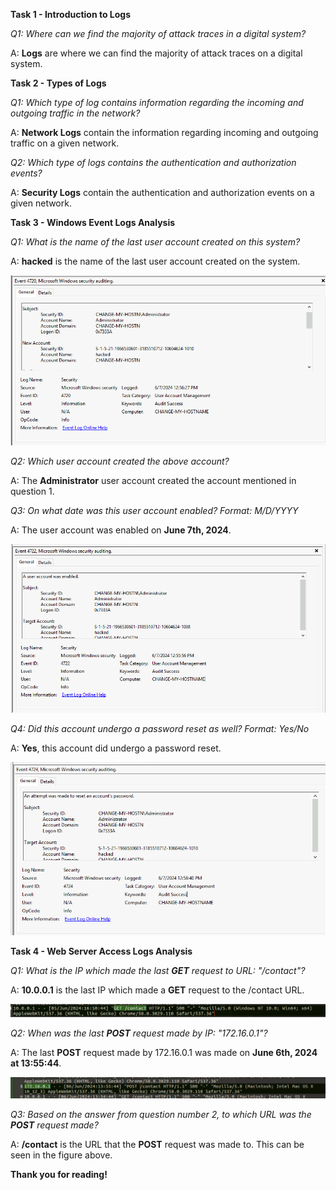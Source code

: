 **Task 1 - Introduction to Logs**

*Q1: Where can we find the majority of attack traces in a digital system?*

A: **Logs** are where we can find the majority of attack traces on a digital system.

**Task 2 - Types of Logs**

*Q1: Which type of log contains information regarding the incoming and outgoing traffic in the network?*

A: **Network Logs** contain the information regarding incoming and outgoing traffic on a given network.

*Q2: Which type of logs contains the authentication and authorization events?*

A: **Security Logs** contain the authentication and authorization events on a given network.

**Task 3 - Windows Event Logs Analysis**

*Q1: What is the name of the last user account created on this system?*

A: **hacked** is the name of the last user account created on the system.

![alt text](Images/logsfund-fig1.png)

*Q2: Which user account created the above account?*

A: The **Administrator** user account created the account mentioned in question 1.

*Q3: On what date was this user account enabled? Format: M/D/YYYY*

A: The user account was enabled on **June 7th, 2024**.

![alt text](Images/logsfund-fig2.png)


*Q4: Did this account undergo a password reset as well? Format: Yes/No*

A: **Yes**, this account did undergo a password reset.

![alt text](Images/logsfund-fig3.png)

**Task 4 - Web Server Access Logs Analysis**

*Q1: What is the IP which made the last **GET** request to URL: "/contact"?*

A: **10.0.0.1** is the last IP which made a **GET** request to the /contact URL.

![alt text](Images/logsfund-fig4.png)

*Q2: When was the last **POST** request made by IP: "172.16.0.1"?*

A: The last **POST** request made by 172.16.0.1 was made on **June 6th, 2024 at 13:55:44**.

![alt text](Images/logsfund-fig5.png)


*Q3: Based on the answer from question number 2, to which URL was the **POST** request made?*

A: **/contact** is the URL that the **POST** request was made to. This can be seen in the figure above.

**Thank you for reading!** 